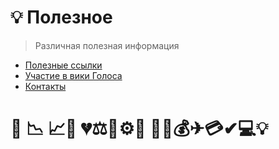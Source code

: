 # 💡 Полезное

> Различная полезная информация

* [Полезные ссылки](1-introduction/useful_links.md)
* [Участие в вики Голоса](//1-introduction/uchastie-v-viki-golosa.html)
* [Контакты](//1-introduction/kontakti.html)

# 💯  📉 📈🔪 💔⚖️🎯⚙️📘 🚀📌💰✈💳✔💻💡



